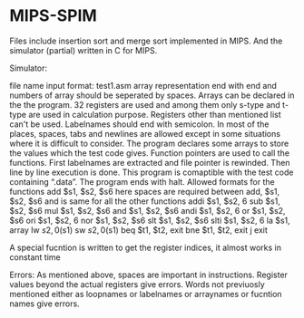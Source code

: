 # MIPS-SPIM

Files include insertion sort and merge sort implemented in MIPS. And the simulator (partial) written in C for MIPS.


Simulator:

file name input format: test1.asm
array representation end with end and numbers of array should be seperated by spaces. Arrays can
be declared in the the program.
32 registers are used and among them only s-type and t-type are used in calculation purpose.
Registers other than mentioned list can't be used.
Labelnames should end with semicolon. In most of the places, spaces, tabs and newlines are
allowed except in some situations where it is difficult to consider.
The program declares some arrays to store the values which the test code gives. Function pointers
are used to call the functions. First labelnames are extracted and file pointer is rewinded. Then line
by line execution is done. This program is comaptible with the test code containing “.data”. The
program ends with halt.
Allowed formats for the functions
add $s1, $s2, $s6 here spaces are required between add, $s1, $s2, $s6 and is same for all the other
functions
addi $s1, $s2, 6
sub $s1, $s2, $s6
mul $s1, $s2, $s6
and $s1, $s2, $s6
andi $s1, $s2, 6
or $s1, $s2, $s6
ori $s1, $s2, 6
nor $s1, $s2, $s6
slt $s1, $s2, $s6
slti $s1, $s2, 6
la $s1, array
lw $s2, 0($s1)
sw $s2, 0($s1)
beq $t1, $t2, exit
bne $t1, $t2, exit
j exit

A special fucntion is written to get the register indices, it almost works in constant time

Errors:
As mentioned above, spaces are important in instructions. Register values beyond the actual
registers give errors. Words not previuosly mentioned either as loopnames or labelnames or
arraynames or fucntion names give errors.

